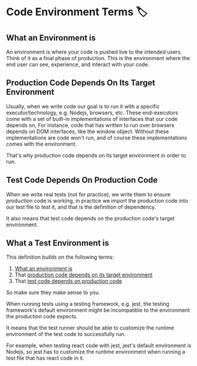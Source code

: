 # Code Environment Terms 🏷️

## What an Environment is

An environment is where your code is pushed live to the intended users.
Think of it as a final phase of production.
This is the environment where the end user can see, experience, and interact with your code.

## Production Code Depends On Its Target Environment

Usually, when we write code our goal is to run it with a specific executor/technology, e.g. Nodejs, browsers, etc. These end-executors come with a set of built-in implementations of interfaces that our code depends on, For instance, code that has written to run over browsers depends on DOM interfaces, like the window object.
Without these implementations are code won't run, and of course these implementations comes with the environment.

That's why production code depends on its target environment in order to run.

## Test Code Depends On Production Code

When we write real tests (not for practice), we write them to ensure production code is working, in practice we import the production code into our test file to test it, and that is the definition of dependency.

It also means that test code depends on the production code's target environment.

## What a Test Environment is

This definition builds on the following terms:

1. [What an environment is](#what-a-test-environment-is)
1. That [production code depends on its target environment](#production-code-depends-on-its-target-environment)
1. That [test code depends on production code](#test-code-depends-on-production-code)

So make sure they make sense to you.

When running tests using a testing framework, e.g. jest, the testing framework's default environment might be incompatible to the environment the production code expects.

It means that the test runner should be able to customize the runtime environment of the test code to successfully run.

For example, when testing react code with jest, jest's default environment is Nodejs, so jest has to customize the runtime environment when running a test file that has react code in it.
